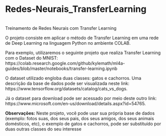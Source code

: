 # Redes-Neurais_TransferLearning

<br> Treinamento de Redes Neurais com Transfer Learning

<p>O projeto consiste em aplicar o método de Transfer Learning em uma rede de Deep Learning na linguagem Python no ambiente COLAB. 

<p>Para exemplo, utilizaremos o seguinte projeto que realiza Transfer Learning com o Dataset do MNIST:  
https://colab.research.google.com/github/kylemath/ml4a-guides/blob/master/notebooks/transfer-learning.ipynb

<p>O dataset utilizado engloba duas classes: gatos e cachorros. Uma descrição da base de dados pode ser visualizada neste link: 
https://www.tensorflow.org/datasets/catalog/cats_vs_dogs.  

<p>Já o dataset para download pode ser acessado por meio deste outro link: 
https://www.microsoft.com/en-us/download/details.aspx?id=54765.

<p> <b>Observações:</b> Neste projeto, você pode usar sua própria base de dados (exemplo: fotos suas, dos seus pais, dos seus amigos, dos seus animais domésticos, etc), o exemplo de gatos e cachorros, pode ser substituído por duas outras classes do seu interesse

